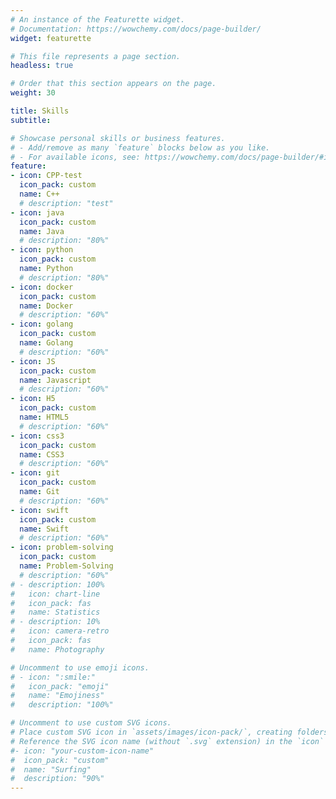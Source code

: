 ```yaml
---
# An instance of the Featurette widget.
# Documentation: https://wowchemy.com/docs/page-builder/
widget: featurette

# This file represents a page section.
headless: true

# Order that this section appears on the page.
weight: 30

title: Skills
subtitle:

# Showcase personal skills or business features.
# - Add/remove as many `feature` blocks below as you like.
# - For available icons, see: https://wowchemy.com/docs/page-builder/#icons
feature:
- icon: CPP-test
  icon_pack: custom
  name: C++
  # description: "test"
- icon: java
  icon_pack: custom
  name: Java
  # description: "80%"
- icon: python
  icon_pack: custom
  name: Python
  # description: "80%"
- icon: docker
  icon_pack: custom
  name: Docker
  # description: "60%"
- icon: golang
  icon_pack: custom
  name: Golang
  # description: "60%"
- icon: JS
  icon_pack: custom
  name: Javascript
  # description: "60%"
- icon: H5
  icon_pack: custom
  name: HTML5
  # description: "60%"
- icon: css3
  icon_pack: custom
  name: CSS3
  # description: "60%"
- icon: git
  icon_pack: custom
  name: Git
  # description: "60%"
- icon: swift
  icon_pack: custom
  name: Swift
  # description: "60%"
- icon: problem-solving
  icon_pack: custom
  name: Problem-Solving
  # description: "60%"
# - description: 100%
#   icon: chart-line
#   icon_pack: fas
#   name: Statistics
# - description: 10%
#   icon: camera-retro
#   icon_pack: fas
#   name: Photography

# Uncomment to use emoji icons.
# - icon: ":smile:"
#   icon_pack: "emoji"
#   name: "Emojiness"
#   description: "100%"  

# Uncomment to use custom SVG icons.
# Place custom SVG icon in `assets/images/icon-pack/`, creating folders if necessary.
# Reference the SVG icon name (without `.svg` extension) in the `icon` field.
#- icon: "your-custom-icon-name"
#  icon_pack: "custom"
#  name: "Surfing"
#  description: "90%"
---
```


